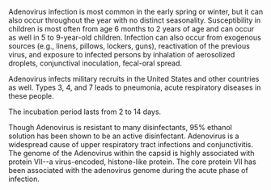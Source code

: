 Adenovirus infection is most common in the early spring or winter, but it can also occur throughout the year with no distinct seasonality. Susceptibility in children is most often from age 6 months to 2 years of age and can occur as well in 5 to 9-year-old children. Infection can also occur from exogenous sources (e.g., linens, pillows, lockers, guns), reactivation of the previous virus, and exposure to infected persons by inhalation of aerosolized droplets, conjunctival inoculation, fecal-oral spread.

Adenovirus infects military recruits in the United States and other countries as well. Types 3, 4, and 7 leads to pneumonia, acute respiratory diseases in these people.

The incubation period lasts from 2 to 14 days.

Though Adenovirus is resistant to many disinfectants, 95% ethanol solution has been shown to be an active disinfectant. Adenovirus is a widespread cause of upper respiratory tract infections and conjunctivitis. The genome of the Adenovirus within the capsid is highly associated with protein VII--a virus-encoded, histone-like protein. The core protein VII has been associated with the adenovirus genome during the acute phase of infection.